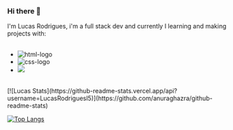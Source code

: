 ### Hi there 👋
I'm Lucas Rodrigues, i'm a full stack dev and currently I learning and making projects with:
<br>
<br>
-	<img src= "https://img.shields.io/badge/HTML5-E34F26?style=for-the-badge&logo=html5&logoColor=white" alt= "html-logo" />
- <img src= "https://img.shields.io/badge/CSS3-1572B6?style=for-the-badge&logo=css3&logoColor=white" alt= "css-logo" />
- <img src= "https://img.shields.io/badge/JavaScript-F7DF1E?style=for-the-badge&logo=javascript&logoColor=black" />
<br>
[![Lucas Stats](https://github-readme-stats.vercel.app/api?username=LucasRodriguesl5)](https://github.com/anuraghazra/github-readme-stats)

[![Top Langs](https://github-readme-stats.vercel.app/api/top-langs/?username=LucasRodriguesl5)](https://github.com/anuraghazra/github-readme-stats)
